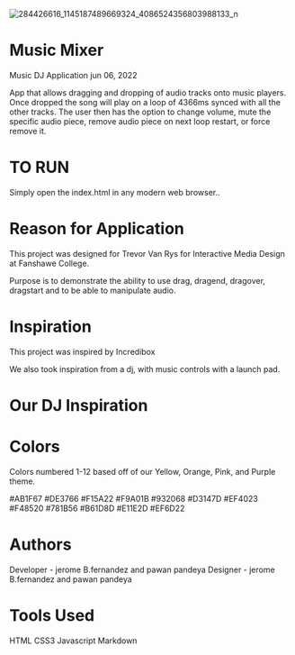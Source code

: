 ![284426616_1145187489669324_4086524356803988133_n](https://user-images.githubusercontent.com/97752074/171932083-4484febe-5edc-4e0c-b84b-01b1c8e35ce1.png)
# Music Mixer
Music DJ Application
jun 06, 2022

App that allows dragging and dropping of audio tracks onto music players. Once dropped the song will play on a loop of 4366ms synced with all the other tracks. The user then has the option to change volume, mute the specific audio piece, remove audio piece on next loop restart, or force remove it.

# TO RUN

Simply open the index.html in any modern web browser..

# Reason for Application
This project was designed for Trevor Van Rys for Interactive Media Design at Fanshawe College.

Purpose is to demonstrate the ability to use drag, dragend, dragover, dragstart and to be able to manipulate audio.

# Inspiration
This project was inspired by Incredibox

We also took inspiration from a dj, with music controls with a launch pad.

# Our DJ Inspiration

# Colors
Colors numbered 1-12 based off of our Yellow, Orange, Pink, and Purple theme.

#AB1F67
#DE3766
#F15A22
#F9A01B
#932068
#D3147D
#EF4023
#F48520
#781B56
#B61D8D
#E11E2D
#EF6D22
# Authors
Developer - jerome B.fernandez and pawan pandeya 
Designer - jerome B.fernandez and pawan pandeya  
# Tools Used
HTML
CSS3
Javascript
Markdown
